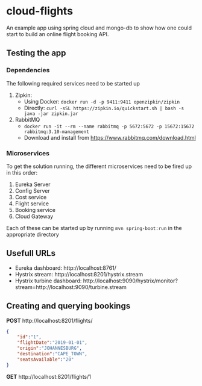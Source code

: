 # cloud-flights

An example app using spring cloud and mongo-db to show how one could start to build an online flight booking API.

## Testing the app

### Dependencies

The following required services need to be started up

1. Zipkin:
    * Using Docker: `docker run -d -p 9411:9411 openzipkin/zipkin`
    * Directly:
      `curl -sSL https://zipkin.io/quickstart.sh | bash -s
      java -jar zipkin.jar`
2. RabbitMQ
    * `docker run -it --rm --name rabbitmq -p 5672:5672 -p 15672:15672 rabbitmq:3.10-management`
    * Download and install from https://www.rabbitmq.com/download.html

### Microservices

To get the solution running, the different microservices need to be fired up in this order:

1. Eureka Server
2. Config Server
3. Cost service
4. Flight service
5. Booking service
6. Cloud Gateway

Each of these can be started up by running `mvn spring-boot:run` in the appropriate directory

## Usefull URLs

* Eureka dashboard: http://localhost:8761/
* Hystrix stream: http://localhost:8201/hystrix.stream
* Hystrix turbine dashboard: http://localhost:9090/hystrix/monitor?stream=http://localhost:9090/turbine.stream

## Creating and querying bookings

**POST** http://localhost:8201/flights/

```json
{
	"id":"1",
	"flightDate":"2019-01-01",
	"origin":"JOHANNESBURG",
	"destination":"CAPE_TOWN",
	"seatsAvailable":"20"
}
```

**GET** http://localhost:8201/flights/1


